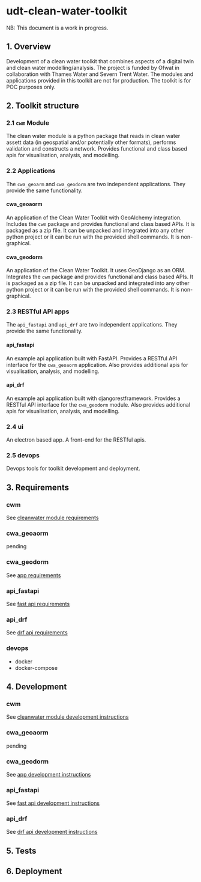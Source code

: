 # udt-clean-water-toolkit

NB: This document is a work in progress.

## 1. Overview

Development of a clean water toolkit that combines aspects of a digital twin and clean water modelling/analysis. The project is funded by Ofwat in collaboration with Thames Water and Severn Trent Water. The modules and applications provided in this toolkit are not for production. The toolkit is for POC purposes only.

## 2. Toolkit structure

### 2.1 `cwm` Module

The clean water module is a python package that reads in clean water assett data (in geospatial and/or potentially other formats), performs validation and constructs a network. Provides functional and class based apis for visualisation, analysis, and modelling. 

### 2.2 Applications

The `cwa_geoarm` and `cwa_geodorm` are two independent applications. They provide the same functionality.

#### cwa_geoaorm

An application of the Clean Water Toolkit with GeoAlchemy integration. Includes the `cwm` package and provides functional and class based APIs. It is packaged as a zip file. It can be unpacked and integrated into any other python project or it can be run with the provided shell commands. It is non-graphical. 

#### cwa_geodorm

An application of the Clean Water Toolkit. It uses GeoDjango as an ORM. Integrates the `cwm` package and provides functional and class based APIs. It is packaged as a zip file. It can be unpacked and integrated into any other python project or it can be run with the provided shell commands. It is non-graphical. 

### 2.3 RESTful API apps

The `api_fastapi` and `api_drf` are two independent applications. They provide the same functionality.

#### api_fastapi

An example api application built with FastAPI. Provides a RESTful API interface for the `cwa_geoaorm` application. Also provides additional apis for visualisation, analysis, and modelling.

#### api_drf

An example api application built with djangorestframework. Provides a RESTful API interface for the `cwa_geodorm` module. Also provides additional apis for visualisation, analysis, and modelling.

### 2.4 ui

An electron based app. A front-end for the RESTful apis.

### 2.5 devops

Devops tools for toolkit development and deployment.


## 3. Requirements

### cwm

See [cleanwater module requirements](cwm/README.md#1-requirements)

### cwa_geoaorm

pending

<!-- See [app requirements](cwa_geoaorm/README.md#1-requirements) -->

### cwa_geodorm

See [app requirements](cwa_geodorm/README.md#1-requirements)

### api_fastapi

See [fast api requirements](api_fastapi/README.md#1-requirements)

### api_drf

See [drf api requirements](api_drf/README.md#1-requirements)

### devops

- docker
- docker-compose

## 4. Development

### cwm

See [cleanwater module development instructions](cwm/README.md#2-development)

### cwa_geoaorm

pending

<!-- See [app requirements](cwa_geoaorm/README.md#1-requirements) -->

### cwa_geodorm

See [app development instructions](cwa_geodorm/README.md#2-development)

### api_fastapi

See [fast api development instructions](api_fastapi/README.md#2-development)

### api_drf

See [drf api development instructions](drf_fastapi/README.md#2-development)


## 5. Tests


## 6. Deployment


